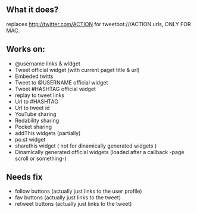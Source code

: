 ## What it does?

replaces http://twitter.com/ACTION for tweetbot:///ACTION urls, ONLY FOR MAC.

## Works on:

- @username links & widget
- Tweet official widget (with current paget title & url)
- Embeded twitts
- Tweet to @USERNAME official widget
- Tweet #HASHTAG official widget
- replay to tweet links
- Url to #HASHTAG
- Url to tweet id
- YouTube sharing
- Redability sharing
- Pocket sharing
- addThis widgets (partially)
- po.st widget
- sharethis widget ( not for dinamically generated widgets  )
- Dinamically generated official widgets (loaded after a  callback -page scroll or something-)


## Needs fix

- follow buttons (actually just links to the user profile)
- fav buttons (actually just links to the tweet)
- retweet buttons (actually just links to the tweet)

